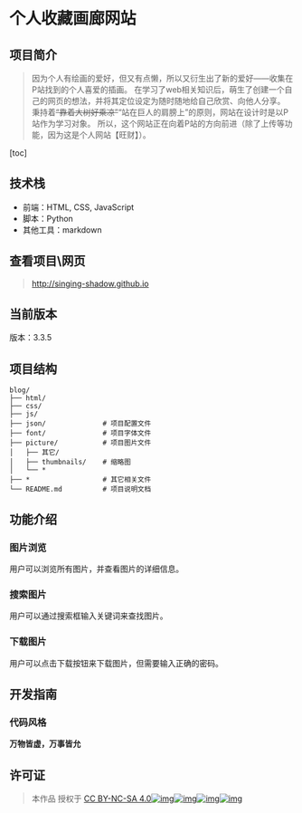 # 个人收藏画廊网站

## 项目简介

> 因为个人有绘画的爱好，但又有点懒，所以又衍生出了新的爱好——收集在P站找到的个人喜爱的插画。
> 在学习了web相关知识后，萌生了创建一个自己的网页的想法，并将其定位设定为随时随地给自己欣赏、向他人分享。
> 秉持着~~“靠着大树好乘凉”~~“站在巨人的肩膀上”的原则，网站在设计时是以P站作为学习对象。
> 所以，这个网站正在向着P站的方向前进（除了上传等功能，因为这是个人网站【旺财】）。

[toc]

## 技术栈

- 前端：HTML, CSS, JavaScript
- 脚本：Python
- 其他工具：markdown

## 查看项目\网页

> http://singing-shadow.github.io

## 当前版本

版本：3.3.5

## 项目结构

```
blog/
├── html/
├── css/
├── js/
├── json/              # 项目配置文件
├── font/              # 项目字体文件
├── picture/           # 项目图片文件
│   ├── 其它/
│   ├── thumbnails/    # 缩略图
│   └── *
├── *                  # 其它相关文件
└── README.md          # 项目说明文档
```

## 功能介绍

### 图片浏览

用户可以浏览所有图片，并查看图片的详细信息。

### 搜索图片

用户可以通过搜索框输入关键词来查找图片。

### 下载图片

用户可以点击下载按钮来下载图片，但需要输入正确的密码。

## 开发指南

### 代码风格

**万物皆虚，万事皆允**

## 许可证

> 本作品 授权于 [CC BY-NC-SA 4.0![img](https://chooser-beta.creativecommons.org/img/cc-logo.f0ab4ebe.svg)![img](https://chooser-beta.creativecommons.org/img/cc-by.21b728bb.svg)![img](https://chooser-beta.creativecommons.org/img/cc-nc.218f18fc.svg)![img](https://chooser-beta.creativecommons.org/img/cc-sa.d1572b71.svg)](https://creativecommons.org/licenses/by-nc-sa/4.0/?ref=chooser-v1)